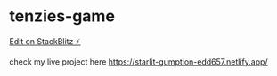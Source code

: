 # tenzies-game

[Edit on StackBlitz ⚡️](https://stackblitz.com/edit/vitejs-vite-ho51gy)

check my live project here https://starlit-gumption-edd657.netlify.app/
